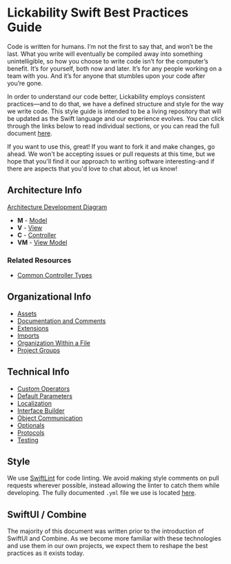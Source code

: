 # Lickability Swift Best Practices Guide

Code is written for humans. I’m not the first to say that, and won’t be the last. What you write will eventually be compiled away into something unintelligible, so how you choose to write code isn’t for the computer’s benefit. It’s for yourself, both now and later. It’s for any people working on a team with you. And it’s for anyone that stumbles upon your code after you’re gone.

In order to understand our code better, Lickability employs consistent practices—and to do that, we have a defined structure and style for the way we write code. This style guide is intended to be a living repository that will be updated as the Swift language and our experience evolves. You can click through the links below to read individual sections, or you can read the full document [here](https://github.com/Lickability/swift-best-practices/blob/master/CombinedDocument.md).

If you want to use this, great! If you want to fork it and make changes, go ahead. We won't be accepting issues or pull requests at this time, but we hope that you'll find it our approach to writing software interesting-and if there are aspects that you'd love to chat about, let us know!

## Architecture Info

[Architecture Development Diagram](https://github.com/Lickability/swift-style-guide/blob/master/ArchitectureDiagram.md)

* **M** - [Model](https://github.com/Lickability/swift-style-guide/blob/master/Model.md)
* **V** - [View](https://github.com/Lickability/swift-style-guide/blob/master/View.md)
* **C** - [Controller](https://github.com/Lickability/swift-style-guide/blob/master/Controller.md)
* **VM** - [View Model](https://github.com/Lickability/swift-style-guide/blob/master/ViewModel.md)

### Related Resources
* [Common Controller Types](https://github.com/Lickability/swift-style-guide/blob/master/CommonControllerTypes.md)

## Organizational Info 
* [Assets](https://github.com/Lickability/swift-style-guide/blob/master/Assets.md)
* [Documentation and Comments](https://github.com/Lickability/swift-style-guide/blob/master/DocumentationAndComments.md)
* [Extensions](https://github.com/Lickability/swift-style-guide/blob/master/Extensions.md)
* [Imports](https://github.com/Lickability/swift-style-guide/blob/master/Imports.md)
* [Organization Within a File](https://github.com/Lickability/swift-style-guide/blob/master/OrganizationWithinAFile.md)
* [Project Groups](https://github.com/Lickability/swift-style-guide/blob/master/ProjectGroups.md)

## Technical Info
* [Custom Operators](https://github.com/Lickability/swift-style-guide/blob/master/CustomOperators.md)
* [Default Parameters](https://github.com/Lickability/swift-style-guide/blob/master/DefaultParameters.md)
* [Localization](https://github.com/Lickability/swift-style-guide/blob/master/Localization.md)
* [Interface Builder](https://github.com/Lickability/swift-style-guide/blob/master/InterfaceBuilder.md)
* [Object Communication](https://github.com/Lickability/swift-style-guide/blob/master/Object%20Communication.md)
* [Optionals](https://github.com/Lickability/swift-style-guide/blob/master/Optionals.md)
* [Protocols](https://github.com/Lickability/swift-style-guide/blob/master/Protocols.md)
* [Testing](https://github.com/Lickability/swift-style-guide/blob/master/Testing.md)

## Style

We use [SwiftLint](https://github.com/realm/SwiftLint) for code linting. We avoid making style comments on pull requests wherever possible, instead allowing the linter to catch them while developing. The fully documented `.yml` file we use is located [here](https://github.com/Lickability/swift-style-guide/blob/master/.swiftlint.yml).

## SwiftUI / Combine
The majority of this document was written prior to the introduction of SwiftUI and Combine. As we become more familiar with these technologies and use them in our own projects, we expect them to reshape the best practices as it exists today.
